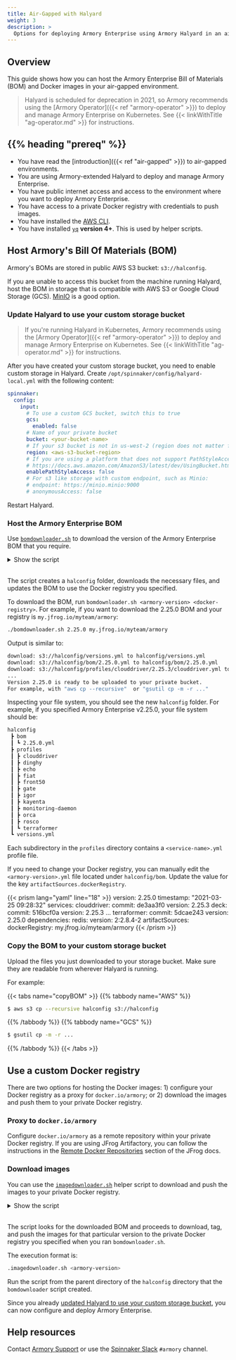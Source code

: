 ```yaml
---
title: Air-Gapped with Halyard
weight: 3
description: >
  Options for deploying Armory Enterprise using Armory Halyard in an air-gapped environment.
---
```


## Overview

This guide shows how you can host the Armory Enterprise Bill of Materials (BOM) and Docker images in your air-gapped environment.

>Halyard is scheduled for deprecation in 2021, so Armory recommends using the [Armory Operator]({{< ref "armory-operator" >}}) to deploy and manage Armory Enterprise on Kubernetes. See {{< linkWithTitle "ag-operator.md" >}} for instructions.


## {{% heading "prereq" %}}

* You have read the [introduction]({{< ref "air-gapped" >}}) to air-gapped environments.
* You are using Armory-extended Halyard to deploy and manage Armory Enterprise.
* You have public internet access and access to the environment where you want to deploy Armory Enterprise.
* You have access to a private Docker registry with credentials to push images.
* You have installed the [AWS CLI](https://aws.amazon.com/cli/).
* You have installed [`yq`](https://mikefarah.gitbook.io/yq/#install) **version 4+**. This is used by helper scripts.

## Host Armory's Bill Of Materials (BOM)

Armory's BOMs are stored in public AWS S3 bucket: `s3://halconfig`.

If you are unable to access this bucket from the machine running Halyard, host the BOM in storage that is compatible with AWS S3 or Google Cloud Storage (GCS). [MinIO](https://min.io) is a good option.

### Update Halyard to use your custom storage bucket

>If you're running Halyard in Kubernetes, Armory recommends using the [Armory Operator]({{< ref "armory-operator" >}}) to deploy and manage Armory Enterprise on Kubernetes. See {{< linkWithTitle "ag-operator.md" >}} for instructions.

After you have created your custom storage bucket, you need to enable custom storage in Halyard. Create `/opt/spinnaker/config/halyard-local.yml` with the following content:

```yaml
spinnaker:
  config:
    input:
      # To use a custom GCS bucket, switch this to true
      gcs:
        enabled: false
      # Name of your private bucket
      bucket: <your-bucket-name>
      # If your s3 bucket is not in us-west-2 (region does not matter for Minio)
      region: <aws-s3-bucket-region>
      # If you are using a platform that does not support PathStyleAccess, such as Minio, switch this to true
      # https://docs.aws.amazon.com/AmazonS3/latest/dev/UsingBucket.html#access-bucket-intro
      enablePathStyleAccess: false
      # For s3 like storage with custom endpoint, such as Minio:
      # endpoint: https://minio.minio:9000
      # anonymousAccess: false
```

Restart Halyard.


### Host the Armory Enterprise BOM

Use [`bomdownloader.sh`](https://github.com/armory/spinnaker-kustomize-patches/blob/master/utilities/airgap/bomdownloader.sh) to download the version of the Armory Enterprise BOM that you require.

<details><summary>Show the script</summary>

{{< github repo="armory/spinnaker-kustomize-patches" file="/utilities/airgap/bomdownloader.sh" lang="bash" options="" >}}

</details><br>

The script creates a `halconfig` folder, downloads the necessary files, and updates the BOM to use the Docker registry you specified.

To download the BOM, run `bomdownloader.sh <armory-version> <docker-registry>`. For example, if you want to download the 2.25.0 BOM and your registry is `my.jfrog.io/myteam/armory`:

```bash
./bomdownloader.sh 2.25.0 my.jfrog.io/myteam/armory
```

Output is similar to:

```bash
download: s3://halconfig/versions.yml to halconfig/versions.yml
download: s3://halconfig/bom/2.25.0.yml to halconfig/bom/2.25.0.yml
download: s3://halconfig/profiles/clouddriver/2.25.3/clouddriver.yml to halconfig/profiles/clouddriver/2.25.3/clouddriver.yml
...
Version 2.25.0 is ready to be uploaded to your private bucket.
For example, with "aws cp --recursive"  or "gsutil cp -m -r ..."
```

Inspecting your file system, you should see the new `halconfig` folder. For example, if you specified Armory Enterprise v2.25.0, your file system should be:

```bash
halconfig
 ┣ bom
 ┃ ┗ 2.25.0.yml
 ┣ profiles
 ┃ ┣ clouddriver
 ┃ ┣ dinghy
 ┃ ┣ echo
 ┃ ┣ fiat
 ┃ ┣ front50
 ┃ ┣ gate
 ┃ ┣ igor
 ┃ ┣ kayenta
 ┃ ┣ monitoring-daemon
 ┃ ┣ orca
 ┃ ┣ rosco
 ┃ ┗ terraformer
 ┗ versions.yml
```

Each subdirectory in the `profiles` directory contains a `<service-name>.yml` profile file.

If you need to change your Docker registry, you can manually edit the `<armory-version>.yml` file located under `halconfig/bom`.  Update the value for the key `artifactSources.dockerRegistry`.

{{< prism lang="yaml" line="18" >}}
version: 2.25.0
timestamp: "2021-03-25 09:28:32"
services:
    clouddriver:
        commit: de3aa3f0
        version: 2.25.3
    deck:
        commit: 516bcf0a
        version: 2.25.3
    ...
    terraformer:
        commit: 5dcae243
        version: 2.25.0
dependencies:
    redis:
        version: 2:2.8.4-2
artifactSources:
    dockerRegistry: my.jfrog.io/myteam/armory
{{< /prism >}}

### Copy the BOM to your custom storage bucket

Upload the files you just downloaded to your storage bucket. Make sure they are readable from wherever Halyard is running.

For example:

{{< tabs name="copyBOM" >}}
{{% tabbody name="AWS" %}}

```bash
$ aws s3 cp --recursive halconfig s3://halconfig
```           
{{% /tabbody %}}
{{% tabbody name="GCS" %}}
```bash
$ gsutil cp -m -r ...
```
{{% /tabbody %}}
{{< /tabs >}}

## Use a custom Docker registry

There are two options for hosting the Docker images: 1) configure your Docker registry as a proxy for `docker.io/armory`; or 2) download the images and push them to your private Docker registry.

### Proxy to `docker.io/armory`

Configure `docker.io/armory` as a remote repository within your private Docker registry.  If you are using JFrog Artifactory, you can follow the instructions in the [Remote Docker Repositories](https://www.jfrog.com/confluence/display/JFROG/Docker+Registry#DockerRegistry-RemoteDockerRepositories) section of the JFrog docs.  

### Download images

You can use the [`imagedownloader.sh`](https://github.com/armory/spinnaker-kustomize-patches/blob/master/utilities/airgap/imagedownloader.sh) helper script to download and push the images to your private Docker registry.

<details><summary>Show the script</summary>

{{< github repo="armory/spinnaker-kustomize-patches" file="/utilities/airgap/imagedownloader.sh" lang="bash" options="" >}}

</details><br>

The script looks for the downloaded BOM and proceeds to download, tag, and push the images for that particular version to the private Docker registry you specified when you ran `bomdownloader.sh`.

The execution format is:

```bash
.imagedownloader.sh <armory-version>
```

Run the script from the parent directory of the `halconfig` directory that the `bomdownloader` script created.

Since you already [updated Halyard to use your custom storage bucket](#update-halyard-to-use-your-custom-storage-bucket), you can now configure and deploy Armory Enterprise.

## Help resources

Contact [Armory Support](https://support.armory.io/) or use the [Spinnaker Slack](https://join.spinnaker.io/) `#armory` channel.
